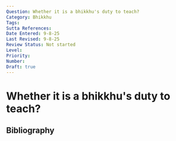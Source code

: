 ```yaml
---
Question: Whether it is a bhikkhu's duty to teach?
Category: Bhikkhu
Tags: 
Sutta References: 
Date Entered: 9-8-25
Last Revised: 9-8-25
Review Status: Not started
Level: 
Priority: 
Number: 
Draft: true
---
```


# Whether it is a bhikkhu's duty to teach?

## Bibliography

<!-- 

Notes:



-->